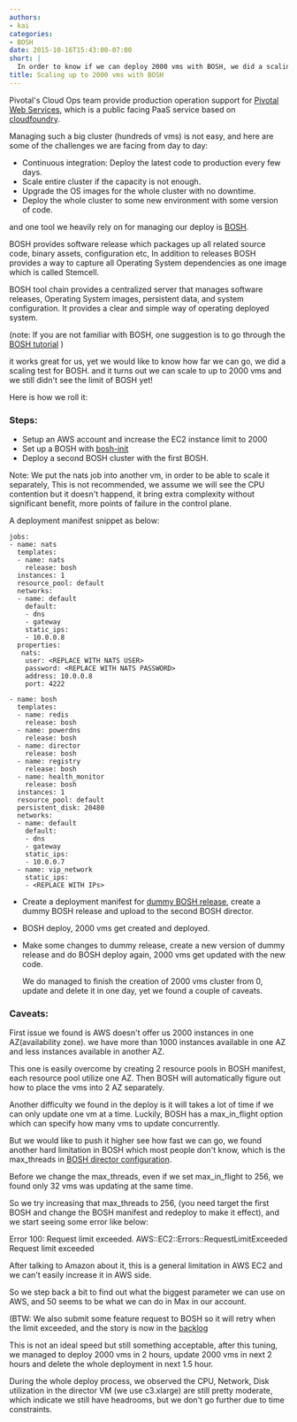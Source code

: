```yaml
---
authors: 
- kai
categories:
- BOSH
date: 2015-10-16T15:43:00-07:00
short: |
  In order to know if we can deploy 2000 vms with BOSH, we did a scaling test and this blog post list how we did it and the caveats we found.
title: Scaling up to 2000 vms with BOSH
---
```


Pivotal's Cloud Ops team provide production operation support for [Pivotal Web Services](https://run.pivotal.io/), which is a public facing PaaS service based on [cloudfoundry](https://github.com/cloudfoundry).

Managing such a big cluster (hundreds of vms) is not easy, and here are some of the challenges we are facing from day to day:

* Continuous integration: Deploy the latest code to production every few days.
* Scale entire cluster if the capacity is not enough.
* Upgrade the OS images for the whole cluster with no downtime.
* Deploy the whole cluster to some new environment with some version of code.

and one tool we heavily rely on for managing our deploy is [BOSH](http://bosh.io/).

BOSH provides software release which packages up all related source code, binary assets, configuration etc, In addition to releases BOSH provides a way to capture all Operating System dependencies as one image which is called Stemcell.

BOSH tool chain provides a centralized server that manages software releases, Operating System images, persistent data, and system configuration. It provides a clear and simple way of operating deployed system.

(note: If you are not familiar with BOSH, one suggestion is to go through the [BOSH tutorial](http://mariash.github.io/learn-bosh/#introduction) )

it works great for us, yet we would like to know how far we can go, we did a scaling test for BOSH. and it turns out we can scale to up to 2000 vms and we still didn't see the limit of BOSH yet!

Here is how we roll it:

### Steps:

* Setup an AWS account and increase the EC2 instance limit to 2000
* Set up a BOSH with [bosh-init](https://bosh.io/docs/using-bosh-init.html)
* Deploy a second BOSH cluster with the first BOSH.

Note: We put the nats job into another vm, in order to be able to scale it separately,
This is not recommended, we assume we will see the CPU contention but it doesn't happend,
it bring extra complexity without significant benefit, more points of failure in the control plane.

A deployment manifest snippet as below:
```
jobs:
- name: nats
  templates:
  - name: nats
    release: bosh
  instances: 1
  resource_pool: default
  networks:
  - name: default
    default:
    - dns
    - gateway
    static_ips:
    - 10.0.0.8
  properties:
   nats:
    user: <REPLACE WITH NATS USER>
    password: <REPLACE WITH NATS PASSWORD>
    address: 10.0.0.8
    port: 4222
 
- name: bosh
  templates:
  - name: redis
    release: bosh
  - name: powerdns
    release: bosh
  - name: director
    release: bosh
  - name: registry
    release: bosh
  - name: health_monitor
    release: bosh
  instances: 1
  resource_pool: default
  persistent_disk: 20480
  networks:
  - name: default
    default:
    - dns
    - gateway
    static_ips:
    - 10.0.0.7
  - name: vip_network
    static_ips:
    - <REPLACE WITH IPs>
```

* Create a deployment manifest for [dummy BOSH release](https://github.com/pivotal-cf-experimental/dummy-boshrelease), create a dummy BOSH release and upload to the second BOSH director. 
* BOSH deploy, 2000 vms get created and deployed.
* Make some changes to dummy release, create a new version of dummy release and do BOSH deploy again, 2000 vms get updated with the new code.

   We do managed to finish the creation of 2000 vms cluster from 0, update and delete it in one day, yet we found a couple of caveats.

### Caveats:

First issue we found is AWS doesn't offer us 2000 instances in one AZ(availability zone). we have more than 1000 instances available in one AZ and less instances available in another AZ.

This one is easily overcome by creating 2 resource pools in BOSH manifest, each resource pool utilize one AZ. Then BOSH will automatically figure out how to place the vms into 2 AZ separately.

Another difficulty we found in the deploy is it will takes a lot of time if we can only update one vm at a time. Luckily, BOSH has a max_in_flight option which can specify how many vms to update concurrently. 

But we would like to push it higher see how fast we can go, we found another hard limitation in BOSH which most people don't know, which is the max_threads in [BOSH director configuration](https://github.com/cloudfoundry/bosh/blob/master/release/jobs/director/spec#L73).

Before we change the max_threads, even if we set max_in_flight to 256, we found only 32 vms was updating at the same time.

So we try increasing that max_threads to 256, (you need target the first BOSH and change the BOSH manifest and redeploy to make it effect), and we start seeing some error like below:

Error 100: Request limit exceeded.
AWS::EC2::Errors::RequestLimitExceeded Request limit exceeded
 
After talking to Amazon about it, this is a general limitation in AWS EC2 and we can't easily increase it in AWS side.
 
So we step back a bit to find out what the biggest parameter we can use on AWS, and 50 seems to be what we can do in Max in our account.

(BTW: We also submit some feature request to BOSH so it will retry when the limit exceeded, 
and the story is now in the [backlog](https://www.pivotaltracker.com/n/projects/956238/stories/103449734)

This is not an ideal speed but still something acceptable, after this tuning, we managed to deploy 2000 vms in 2 hours, update 2000 vms in next 2 hours and delete the whole deployment in next 1.5 hour.

During the whole deploy process, we observed the CPU, Network, Disk utilization in the director VM (we use c3.xlarge) are still pretty moderate, which indicate we still have headrooms, but we don't go further due to time constraints.
